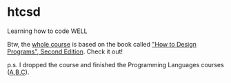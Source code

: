 # htcsd
Learning how to code WELL

Btw, the [whole course](https://www.edx.org/micromasters/ubcx-software-development) is based on the book called ["How to Design Programs", Second Edition](https://htdp.org/2018-01-06/Book/index.html). Check it out!

p.s. I dropped the course and finished the Programming Languages courses ([A](https://www.coursera.org/learn/programming-languages/),[B](https://www.coursera.org/learn/programming-languages-part-b/),[C](https://www.coursera.org/learn/programming-languages-part-c/)).
